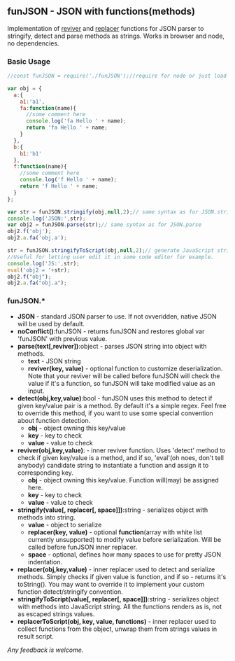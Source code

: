 ## funJSON - JSON with functions(methods)

Implementation of [reviver](https://developer.mozilla.org/en-US/docs/Web/JavaScript/Reference/Global_Objects/JSON/parse#Parameters) and [replacer](https://developer.mozilla.org/en-US/docs/Web/JavaScript/Reference/Global_Objects/JSON/stringify#The_replacer_parameter) functions for JSON parser to stringify, detect and parse methods as strings.
Works in browser and node, no dependencies.

### Basic Usage

````javascript
//const funJSON = require('./funJSON');//require for node or just load script in your page

var obj = {
  a:{
    a1:'a1',
    fa:function(name){
      //some comment here
      console.log('fa Hello ' + name);
      return 'fa Hello ' + name;
    }
  },
  b:{
    b1:'b1'
  },
  f:function(name){
    //some comment here
    console.log('f Hello ' + name);
    return 'f Hello ' + name;
  }
};

var str = funJSON.stringify(obj,null,2);// same syntax as for JSON.stringify
console.log('JSON:',str);
var obj2 = funJSON.parse(str);// same syntax as for JSON.parse
obj2.f('obj');
obj2.a.fa('obj.a');

str = funJSON.stringifyToScript(obj,null,2);// generate JavaScript string.
//Useful for letting user edit it in some code editor for example.
console.log('JS:',str);
eval('obj2 = '+str);
obj2.f("obj");
obj2.a.fa("obj.a");

````
### funJSON.\*

  * **JSON** - standard JSON parser to use. If not ovveridden, native JSON will be used by default.
  * **noConflict()**:funJSON - returns funJSON and restores global var 'funJSON' with previous value.
  * **parse(text\[,reviver\])**:object - parses JSON string into object with methods.
    * **text** - JSON string
    * **reviver(key, value)** - optional function to customize deserialization. Note that your reviver will be called before funJSON will check the value if it's a function, so funJSON will take modified value as an input.
  * **detect(obj,key,value)**:bool - funJSON uses this method to detect if given key/value pair is a method. By default it's a simple regex. Feel free to override this method, if you want to use some special convention about function detection.
    * **obj** - object owning this key/value
    * **key** - key to check
    * **value** - value to check
  * **reviver(obj,key,value)**: - inner reviver function. Uses 'detect' method to check if given key/value is a method, and if so, 'eval'(oh noes, don't tell anybody) candidate string to instantiate a function and assign it to corresponding key.
    * **obj** - object owning this key/value. Function will(may) be assigned here.
    * **key** - key to check
    * **value** - value to check
  * **stringify(value\[, replacer\[, space\]\])**:string - serializes object with methods into string.
    * **value** - object to serialize
    * **replacer(key, value)** - optional **function**(array with white list currently unsupported) to modify value before serialization. Will be called before funJSON inner replacer.
    * **space** - optional, defines how many spaces to use for pretty JSON indentation.
  * **replacer(obj,key,value)** - inner replacer used to detect and serialize methods. Simply checks if given value is function, and if so - returns it's toString(). You may want to override it to implement your custom function detect/stringify convention.
  * **stringifyToScript(value\[, replacer\[, space\]\])**:string - serializes object with methods into JavaScript string. All the functions renders as is, not as escaped strings values.
  * **replacerToScript(obj, key, value, functions)** - inner replacer used to collect functions from the object, unwrap them from strings values in result script.

*Any feedback is welcome.*
